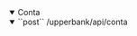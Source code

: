 <details open>
<summary>Conta</summary>


<details open>
<summary>``post`` /upperbank/api/conta</summary>

</details>
